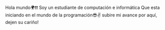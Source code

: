 Hola mundo🌍❗❗
Soy un estudiante de computación e informática 
Que esta iniciando en el mundo de la programación😎✌
subire mi avance por aquí, dejen su cariño!

